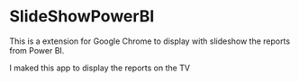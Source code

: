 # SlideShowPowerBI

This is a extension for Google Chrome to display with slideshow the reports from Power BI.
<p>I maked this app to display the reports on the TV
